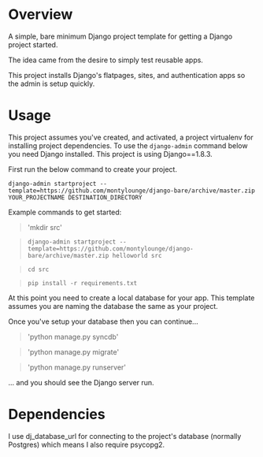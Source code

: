 

# Overview

A simple, bare minimum Django project template for getting a Django project started. 

The idea came from the desire to simply test reusable apps.

This project installs Django's flatpages, sites, and authentication apps so the admin is setup quickly.


# Usage

This project assumes you've created, and activated, a project virtualenv for installing project dependencies. To use the `django-admin` command below you need Django installed. This project is using Django==1.8.3.

First run the below command to create your project.

`django-admin startproject --template=https://github.com/montylounge/django-bare/archive/master.zip YOUR_PROJECTNAME DESTINATION_DIRECTORY`

Example commands to get started:

> 'mkdir src'

> `django-admin startproject --template=https://github.com/montylounge/django-bare/archive/master.zip helloworld src`

> `cd src`

> `pip install -r requirements.txt`

At this point you need to create a local database for your app. This template assumes you are naming the database the same as your project.

Once you've setup your database then you can continue...

> 'python manage.py syncdb'

> 'python manage.py migrate' 

> 'python manage.py runserver'

... and you should see the Django server run.


# Dependencies

I use dj_database_url for connecting to the project's database (normally Postgres) which means I also require psycopg2.





